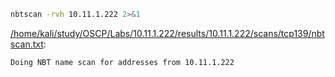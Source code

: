 ```bash
nbtscan -rvh 10.11.1.222 2>&1
```

[/home/kali/study/OSCP/Labs/10.11.1.222/results/10.11.1.222/scans/tcp139/nbtscan.txt](file:///home/kali/study/OSCP/Labs/10.11.1.222/results/10.11.1.222/scans/tcp139/nbtscan.txt):

```
Doing NBT name scan for addresses from 10.11.1.222



```
